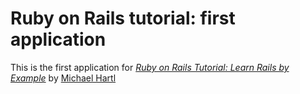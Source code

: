 # Ruby on Rails tutorial: first application

This is the first application for [*Ruby on Rails Tutorial: Learn Rails by Example*](http://railstutorial.org) by [Michael Hartl](http://michaelhartl.com/)